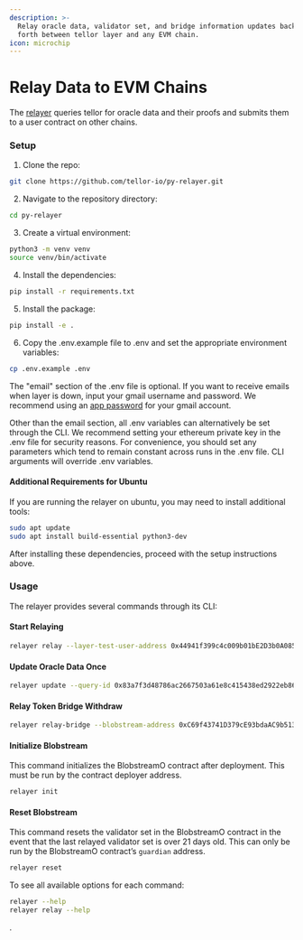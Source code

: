 ```yaml
---
description: >-
  Relay oracle data, validator set, and bridge information updates back and
  forth between tellor layer and any EVM chain.
icon: microchip
---
```


# Relay Data to EVM Chains

The [relayer](https://github.com/tellor-io/py-relayer) queries tellor for oracle data and their proofs and submits them to a user contract on other chains.

### Setup

1. Clone the repo:

```bash
git clone https://github.com/tellor-io/py-relayer.git
```

2. Navigate to the repository directory:

```bash
cd py-relayer
```

3. Create a virtual environment:

```bash
python3 -m venv venv
source venv/bin/activate
```

4. Install the dependencies:

```bash
pip install -r requirements.txt
```

5. Install the package:

```bash
pip install -e .
```

6. Copy the .env.example file to .env and set the appropriate environment variables:

```bash
cp .env.example .env
```

The "email" section of the .env file is optional. If you want to receive emails when layer is down, input your gmail username and password. We recommend using an [app password](https://support.google.com/accounts/answer/185833?hl=en) for your gmail account.

Other than the email section, all .env variables can alternatively be set through the CLI. We recommend setting your ethereum private key in the .env file for security reasons. For convenience, you should set any parameters which tend to remain constant across runs in the .env file. CLI arguments will override .env variables.

#### Additional Requirements for Ubuntu

If you are running the relayer on ubuntu, you may need to install additional tools:

```bash
sudo apt update
sudo apt install build-essential python3-dev
```

After installing these dependencies, proceed with the setup instructions above.

### Usage

The relayer provides several commands through its CLI:

#### Start Relaying

```bash
relayer relay --layer-test-user-address 0x44941f399c4c009b01bE2D3b0A0852dC8FFD2C4a --blobstream-address 0xC69f43741D379cE93bdaAC9b5135EA3e697df1F8 --layer-swagger https://node-palmito.tellorlayer.com/ --layer-rpc https://node-palmito.tellorlayer.com/rpc/ --contract-type TestPriceFeedUser --sleep-time 7200
```

#### Update Oracle Data Once

```bash
relayer update --query-id 0x83a7f3d48786ac2667503a61e8c415438ed2922eb86a2906e4ee66d9a2ce4992
```

#### Relay Token Bridge Withdraw

```bash
relayer relay-bridge --blobstream-address 0xC69f43741D379cE93bdaAC9b5135EA3e697df1F8 --token-bridge-address 0x5acb5977f35b1A91C4fE0F4386eB669E046776F2 --withdraw-id 8
```

#### Initialize Blobstream

This command initializes the BlobstreamO contract after deployment. This must be run by the contract deployer address.

```bash
relayer init
```

#### Reset Blobstream

This command resets the validator set in the BlobstreamO contract in the event that the last relayed validator set is over 21 days old. This can only be run by the BlobstreamO contract’s `guardian` address.

```bash
relayer reset
```

To see all available options for each command:

```bash
relayer --help
relayer relay --help
```

.

